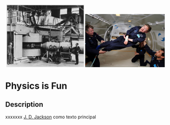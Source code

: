 <p align="center">
  <img src="pics/Berkeley_60-inch_cyclotron.jpg" width="245" title="hover text">
  <img src="pics/Hawking_in_Zero_Gravity_NASA.jpg" width="250" title="hover text">
</p>

<p align="center">
  <H1> Physics is Fun </H1>
</p>


## Description

xxxxxxx [J. D. Jackson](https://en.wikipedia.org/wiki/Classical_Electrodynamics_(book)) como texto principal 
